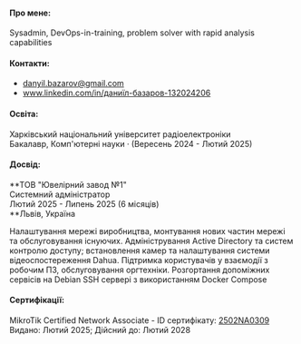 #### Про мене:
Sysadmin, DevOps-in-training, problem solver with rapid analysis capabilities

#### Контакти:

- [danyil.bazarov@gmail.com](mailto:danyil.bazarov@gmail.com)
- www.linkedin.com/in/даниїл-базаров-132024206

#### Освіта: 

Харківський національний університет радіоелектроніки   
Бакалавр, Комп'ютерні науки · (Вересень 2024 - Лютий 2025)

#### Досвід:

**ТОВ "Ювелірний завод №1"  
Cистемний адміністратор  
Лютий 2025 - Липень 2025 (6 місяців)  
**Львів, Україна

Налаштування мережі виробництва, монтування нових частин мережі та обслуговування існуючих. Адміністрування Active Directory та систем контролю доступу; встановлення камер та налаштування системи  відеоспостереження Dahua. Підтримка користувачів у взаємодії з робочим ПЗ, обслуговування оргтехніки. Розгортання допоміжних сервісів на Debian SSH сервері з використанням Docker Compose

#### Сертифікації:

MikroTik Certified Network Associate - ID сертифікату: [2502NA0309](https://mikrotik.com/training/certificates/c440309cb570a7874756)  
Видано: Лютий 2025; Дійсний до: Лютий 2028

<!--
**Lotarion/Lotarion** is a ✨ _special_ ✨ repository because its `README.md` (this file) appears on your GitHub profile.

Here are some ideas to get you started:

- 🔭 I’m currently working on ...
- 🌱 I’m currently learning ...
- 👯 I’m looking to collaborate on ...
- 🤔 I’m looking for help with ...
- 💬 Ask me about ...
- 📫 How to reach me: ...
- 😄 Pronouns: ...
- ⚡ Fun fact: ...
-->
